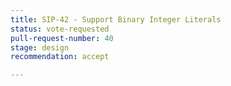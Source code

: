 ```yaml
---
title: SIP-42 - Support Binary Integer Literals
status: vote-requested
pull-request-number: 40
stage: design
recommendation: accept

---
```

